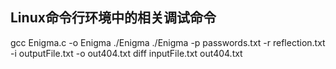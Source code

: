 ## Linux命令行环境中的相关调试命令

gcc Enigma.c -o Enigma
./Enigma
./Enigma -p passwords.txt -r reflection.txt -i outputFile.txt -o out404.txt
diff inputFile.txt out404.txt
